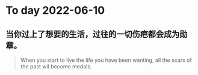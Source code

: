 
# To day 2022-06-10


## 当你过上了想要的生活，过往的一切伤疤都会成为勋章。
> When you start to live the life you have been wanting, all the scars of the past wil become medals.

    